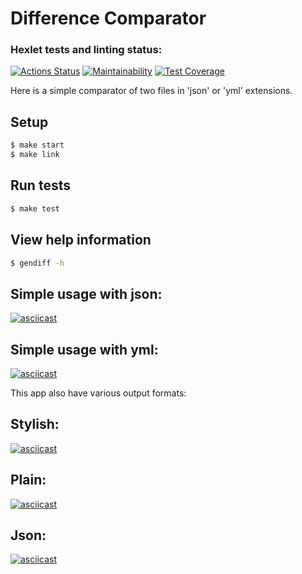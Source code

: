 
# Difference Comparator
### Hexlet tests and linting status:
[![Actions Status](https://github.com/Kob0/frontend-project-lvl2/workflows/hexlet-check/badge.svg)](https://github.com/Kob0/frontend-project-lvl2/actions)
[![Maintainability](https://api.codeclimate.com/v1/badges/33b3feebc82f53696dd8/maintainability)](https://codeclimate.com/github/Kob0/frontend-project-lvl2/maintainability)
[![Test Coverage](https://api.codeclimate.com/v1/badges/33b3feebc82f53696dd8/test_coverage)](https://codeclimate.com/github/Kob0/frontend-project-lvl2/test_coverage)

Here is a simple comparator of two files in 'json' or 'yml' extensions.

## Setup

```sh
$ make start
$ make link
```
## Run tests
```sh
$ make test
```
## View help information
```sh
$ gendiff -h
```

## Simple usage with json:
[![asciicast](https://asciinema.org/a/t7q2Qy5cP9Sywi09bxEKfVXB3.svg)](https://asciinema.org/a/t7q2Qy5cP9Sywi09bxEKfVXB3)

## Simple usage with yml:
[![asciicast](https://asciinema.org/a/G7CK2Zc4JXBKThSxEp1lZF86B.svg)](https://asciinema.org/a/G7CK2Zc4JXBKThSxEp1lZF86B)

This app also have various output formats:

## Stylish:
[![asciicast](https://asciinema.org/a/ONymNzVbAih7vYHIJVLAbPsXD.svg)](https://asciinema.org/a/ONymNzVbAih7vYHIJVLAbPsXD)

## Plain:
[![asciicast](https://asciinema.org/a/LCLvH8rVy0xOHkHvF6WtLrcqn.svg)](https://asciinema.org/a/LCLvH8rVy0xOHkHvF6WtLrcqn)

## Json:
[![asciicast](https://asciinema.org/a/WmwSxk1mN0PKIg1VRwTEAvk9S.svg)](https://asciinema.org/a/WmwSxk1mN0PKIg1VRwTEAvk9S)







